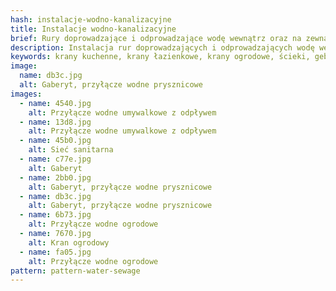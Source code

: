 ```yaml
---
hash: instalacje-wodno-kanalizacyjne
title: Instalacje wodno-kanalizacyjne
brief: Rury doprowadzające i odprowadzające wodę wewnątrz oraz na zewnątrz budynku.
description: Instalacja rur doprowadzających i odprowadzających wodę wewnątrz oraz na zewnątrz budynku.
keywords: krany kuchenne, krany łazienkowe, krany ogrodowe, ścieki, geberyty, muszle klozetowe, wc
image:
  name: db3c.jpg
  alt: Gaberyt, przyłącze wodne prysznicowe
images:
  - name: 4540.jpg
    alt: Przyłącze wodne umywalkowe z odpływem
  - name: 13d8.jpg
    alt: Przyłącze wodne umywalkowe z odpływem
  - name: 45b0.jpg
    alt: Sieć sanitarna
  - name: c77e.jpg
    alt: Gaberyt
  - name: 2bb0.jpg
    alt: Gaberyt, przyłącze wodne prysznicowe
  - name: db3c.jpg
    alt: Gaberyt, przyłącze wodne prysznicowe
  - name: 6b73.jpg
    alt: Przyłącze wodne ogrodowe
  - name: 7670.jpg
    alt: Kran ogrodowy
  - name: fa05.jpg
    alt: Przyłącze wodne ogrodowe
pattern: pattern-water-sewage
---
```

